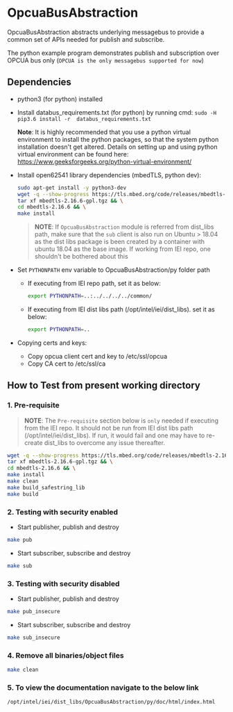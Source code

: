 # OpcuaBusAbstraction

OpcuaBusAbstraction abstracts underlying messagebus to provide a common set of APIs needed for publish and subscribe.

The python example program demonstrates publish and subscription over OPCUA bus only (`OPCUA is the only messagebus supported for now`)

## Dependencies

* python3 (for python) installed
* Install databus_requirements.txt (for python) by running cmd: `sudo -H pip3.6 install -r  databus_requirements.txt`

  **Note**: It is highly recommended that you use a python virtual environment to
  install the python packages, so that the system python installation doesn't
  get altered. Details on setting up and using python virtual environment can
  be found here: https://www.geeksforgeeks.org/python-virtual-environment/

* Install open62541 library dependencies (mbedTLS, python dev):

  ```sh
  sudo apt-get install -y python3-dev
  wget -q --show-progress https://tls.mbed.org/code/releases/mbedtls-2.16.6-gpl.tgz && \
  tar xf mbedtls-2.16.6-gpl.tgz && \
  cd mbedtls-2.16.6 && \
  make install

  ```

  > **NOTE**: If `OpcuaBusAbstraction` module is referred from dist_libs path, make sure that the `sub` client is also run on Ubuntu > 18.04 as the dist libs package is been created by a container with ubuntu 18.04 as the base image. If working from IEI repo,
  > one shouldn't be bothered about this

* Set `PYTHONPATH` env variable to OpcuaBusAbstraction/py folder path

  * If executing from IEI repo path, set it as below:

    ```sh
    export PYTHONPATH=..:../../../../common/
    ```

  * If executing from IEI dist libs path (/opt/intel/iei/dist_libs). set it as below:

    ```sh
    export PYTHONPATH=..
    ```


* Copying certs and keys:
  * Copy opcua client cert and key to /etc/ssl/opcua
  * Copy CA cert to /etc/ssl/ca

## How to Test from present working directory

### 1. Pre-requisite

> **NOTE**:
> The `Pre-requisite` section below is `only` needed if executing from
> the IEI repo. It should not be run from IEI dist libs path
> (/opt/intel/iei/dist_libs). If run, it would fail and one may have to re-create
> dist_libs to overcome any issue thereafter.

  ```sh
  wget -q --show-progress https://tls.mbed.org/code/releases/mbedtls-2.16.6-gpl.tgz && \
  tar xf mbedtls-2.16.6-gpl.tgz && \
  cd mbedtls-2.16.6 && \
  make install
  make clean
  make build_safestring_lib
  make build
  ```

### 2. Testing with security enabled

* Start publisher, publish and destroy

```sh
make pub
```

* Start subscriber, subscribe and destroy

```sh
make sub
```

### 3. Testing with security disabled

* Start publisher, publish and destroy

```sh
make pub_insecure
```

* Start subscriber, subscribe and destroy

```sh
make sub_insecure
```

### 4. Remove all binaries/object files

```sh
make clean
```

### 5. To view the documentation navigate to the below link

```sh
/opt/intel/iei/dist_libs/OpcuaBusAbstraction/py/doc/html/index.html
```
